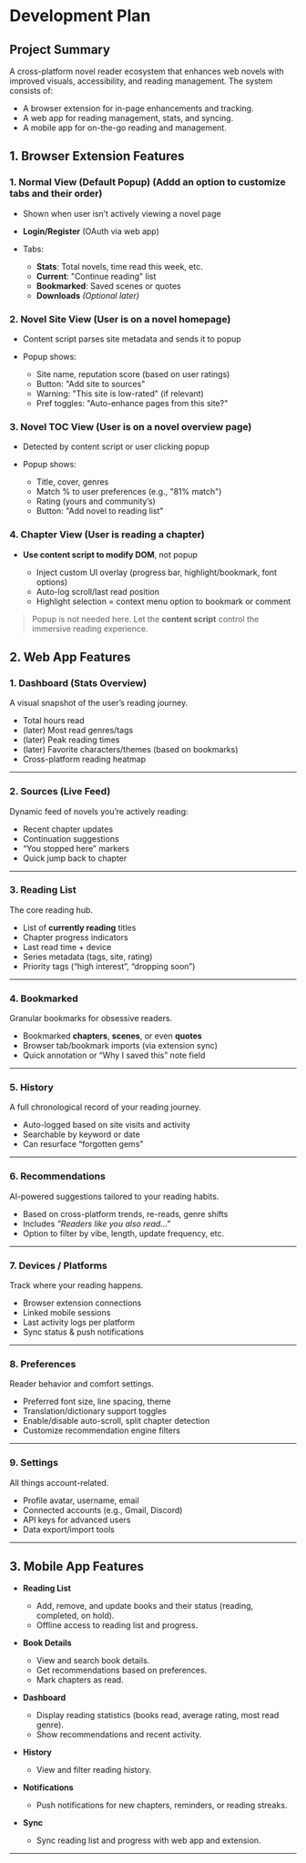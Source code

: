 # Development Plan

## Project Summary

A cross-platform novel reader ecosystem that enhances web novels with improved visuals, accessibility, and reading management. The system consists of:

- A browser extension for in-page enhancements and tracking.
- A web app for reading management, stats, and syncing.
- A mobile app for on-the-go reading and management.

## 1. Browser Extension Features

### 1. **Normal View (Default Popup)** (Addd an option to customize tabs and their order)

- Shown when user isn’t actively viewing a novel page
- **Login/Register** (OAuth via web app)
- Tabs:

  - **Stats**: Total novels, time read this week, etc.
  - **Current**: "Continue reading" list
  - **Bookmarked**: Saved scenes or quotes
  - **Downloads** *(Optional later)*

### 2. **Novel Site View (User is on a novel homepage)**

- Content script parses site metadata and sends it to popup
- Popup shows:

  - Site name, reputation score (based on user ratings)
  - Button: "Add site to sources"
  - Warning: "This site is low-rated" (if relevant)
  - Pref toggles: "Auto-enhance pages from this site?"

### 3. **Novel TOC View (User is on a novel overview page)**

- Detected by content script or user clicking popup
- Popup shows:

  - Title, cover, genres
  - Match % to user preferences (e.g., "81% match")
  - Rating (yours and community’s)
  - Button: "Add novel to reading list"

### 4. **Chapter View (User is reading a chapter)**

- **Use content script to modify DOM**, not popup

  - Inject custom UI overlay (progress bar, highlight/bookmark, font options)
  - Auto-log scroll/last read position
  - Highlight selection = context menu option to bookmark or comment

> Popup is not needed here. Let the **content script** control the immersive reading experience.

## 2. Web App Features

### **1. Dashboard (Stats Overview)**

A visual snapshot of the user’s reading journey.

- Total hours read
- (later) Most read genres/tags
- (later) Peak reading times
- (later) Favorite characters/themes (based on bookmarks)
- Cross-platform reading heatmap

---

### **2. Sources (Live Feed)**

Dynamic feed of novels you’re actively reading:

- Recent chapter updates
- Continuation suggestions
- “You stopped here” markers
- Quick jump back to chapter

---

### **3. Reading List**

The core reading hub.

- List of **currently reading** titles
- Chapter progress indicators
- Last read time + device
- Series metadata (tags, site, rating)
- Priority tags (“high interest”, “dropping soon”)

---

### **4. Bookmarked**

Granular bookmarks for obsessive readers.

- Bookmarked **chapters**, **scenes**, or even **quotes**
- Browser tab/bookmark imports (via extension sync)
- Quick annotation or “Why I saved this” note field

---

### **5. History**

A full chronological record of your reading journey.

- Auto-logged based on site visits and activity
- Searchable by keyword or date
- Can resurface “forgotten gems”

---

### **6. Recommendations**

AI-powered suggestions tailored to your reading habits.

- Based on cross-platform trends, re-reads, genre shifts
- Includes *"Readers like you also read..."*
- Option to filter by vibe, length, update frequency, etc.

---

### **7. Devices / Platforms**

Track where your reading happens.

- Browser extension connections
- Linked mobile sessions
- Last activity logs per platform
- Sync status & push notifications

---

### **8. Preferences**

Reader behavior and comfort settings.

- Preferred font size, line spacing, theme
- Translation/dictionary support toggles
- Enable/disable auto-scroll, split chapter detection
- Customize recommendation engine filters

---

### **9. Settings**

All things account-related.

- Profile avatar, username, email
- Connected accounts (e.g., Gmail, Discord)
- API keys for advanced users
- Data export/import tools

---

## 3. Mobile App Features

- **Reading List**

  - Add, remove, and update books and their status (reading, completed, on hold).
  - Offline access to reading list and progress.

- **Book Details**

  - View and search book details.
  - Get recommendations based on preferences.
  - Mark chapters as read.

- **Dashboard**

  - Display reading statistics (books read, average rating, most read genre).
  - Show recommendations and recent activity.

- **History**

  - View and filter reading history.

- **Notifications**

  - Push notifications for new chapters, reminders, or reading streaks.

- **Sync**
  - Sync reading list and progress with web app and extension.

---
